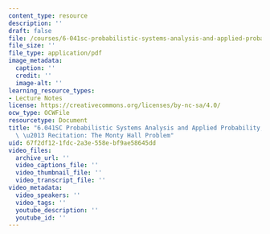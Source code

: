 ```yaml
---
content_type: resource
description: ''
draft: false
file: /courses/6-041sc-probabilistic-systems-analysis-and-applied-probability-fall-2013/67f2df121fdc2a3e558ebf9ae58645dd_MIT6_041SCF13_Monty_Hall_300k.pdf
file_size: ''
file_type: application/pdf
image_metadata:
  caption: ''
  credit: ''
  image-alt: ''
learning_resource_types:
- Lecture Notes
license: https://creativecommons.org/licenses/by-nc-sa/4.0/
ocw_type: OCWFile
resourcetype: Document
title: "6.041SC Probabilistic Systems Analysis and Applied Probability, Fall 2013Transcript\
  \ \u2013 Recitation: The Monty Hall Problem"
uid: 67f2df12-1fdc-2a3e-558e-bf9ae58645dd
video_files:
  archive_url: ''
  video_captions_file: ''
  video_thumbnail_file: ''
  video_transcript_file: ''
video_metadata:
  video_speakers: ''
  video_tags: ''
  youtube_description: ''
  youtube_id: ''
---
```


